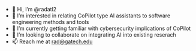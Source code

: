- 👋 Hi, I’m @radatl2
- 👀 I’m interested in relating CoPilot type AI assistants to software engineering methods and tools
- 🌱 I’m currently getting familiar with cybersecurity implications of CoPilot
- 💞️ I’m looking to collaborate on integrating AI into existing reserach
- 📫 Reach me at rad@gatech.edu

<!---
radatl2/radatl2 is a ✨ special ✨ repository because its `README.md` (this file) appears on your GitHub profile.
You can click the Preview link to take a look at your changes.
--->
